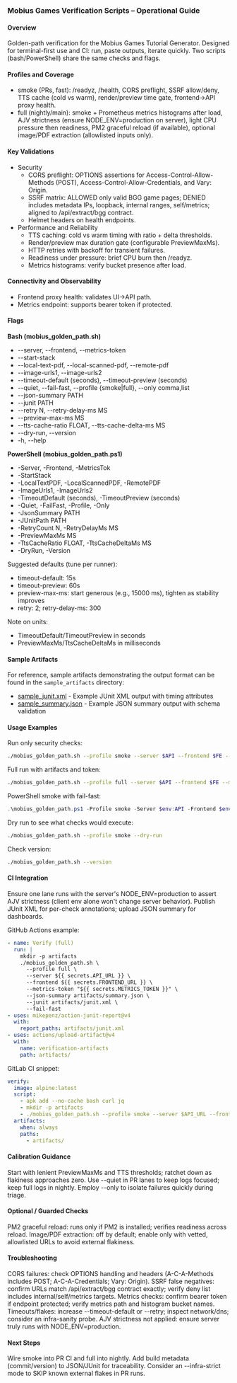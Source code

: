 ### Mobius Games Verification Scripts – Operational Guide

#### Overview
Golden-path verification for the Mobius Games Tutorial Generator. Designed for terminal-first use and CI: run, paste outputs, iterate quickly. Two scripts (bash/PowerShell) share the same checks and flags.

#### Profiles and Coverage
- smoke (PRs, fast): /readyz, /health, CORS preflight, SSRF allow/deny, TTS cache (cold vs warm), render/preview time gate, frontend→API proxy health.
- full (nightly/main): smoke + Prometheus metrics histograms after load, AJV strictness (ensure NODE_ENV=production on server), light CPU pressure then readiness, PM2 graceful reload (if available), optional image/PDF extraction (allowlisted inputs only).

#### Key Validations
- Security
  - CORS preflight: OPTIONS assertions for Access-Control-Allow-Methods (POST), Access-Control-Allow-Credentials, and Vary: Origin.
  - SSRF matrix: ALLOWED only valid BGG game pages; DENIED includes metadata IPs, loopback, internal ranges, self/metrics; aligned to /api/extract/bgg contract.
  - Helmet headers on health endpoints.
- Performance and Reliability
  - TTS caching: cold vs warm timing with ratio + delta thresholds.
  - Render/preview max duration gate (configurable PreviewMaxMs).
  - HTTP retries with backoff for transient failures.
  - Readiness under pressure: brief CPU burn then /readyz.
  - Metrics histograms: verify bucket presence after load.

#### Connectivity and Observability
- Frontend proxy health: validates UI→API path.
- Metrics endpoint: supports bearer token if protected.

#### Flags

**Bash (mobius_golden_path.sh)**
- --server, --frontend, --metrics-token
- --start-stack
- --local-text-pdf, --local-scanned-pdf, --remote-pdf
- --image-urls1, --image-urls2
- --timeout-default (seconds), --timeout-preview (seconds)
- --quiet, --fail-fast, --profile {smoke|full}, --only comma,list
- --json-summary PATH
- --junit PATH
- --retry N, --retry-delay-ms MS
- --preview-max-ms MS
- --tts-cache-ratio FLOAT, --tts-cache-delta-ms MS
- --dry-run, --version
- -h, --help

**PowerShell (mobius_golden_path.ps1)**
- -Server, -Frontend, -MetricsTok
- -StartStack
- -LocalTextPDF, -LocalScannedPDF, -RemotePDF
- -ImageUrls1, -ImageUrls2
- -TimeoutDefault (seconds), -TimeoutPreview (seconds)
- -Quiet, -FailFast, -Profile, -Only
- -JsonSummary PATH
- -JUnitPath PATH
- -RetryCount N, -RetryDelayMs MS
- -PreviewMaxMs MS
- -TtsCacheRatio FLOAT, -TtsCacheDeltaMs MS
- -DryRun, -Version

Suggested defaults (tune per runner):
- timeout-default: 15s
- timeout-preview: 60s
- preview-max-ms: start generous (e.g., 15000 ms), tighten as stability improves
- retry: 2; retry-delay-ms: 300

Note on units:
- TimeoutDefault/TimeoutPreview in seconds
- PreviewMaxMs/TtsCacheDeltaMs in milliseconds

#### Sample Artifacts
For reference, sample artifacts demonstrating the output format can be found in the `sample_artifacts` directory:
- [sample_junit.xml](sample_artifacts/sample_junit.xml) - Example JUnit XML output with timing attributes
- [sample_summary.json](sample_artifacts/sample_summary.json) - Example JSON summary output with schema validation

#### Usage Examples

Run only security checks:
```bash
./mobius_golden_path.sh --profile smoke --server $API --frontend $FE --only cors,ssrf,helmet
```

Full run with artifacts and token:
```bash
./mobius_golden_path.sh --profile full --server $API --frontend $FE --metrics-token "$TOKEN" --json-summary artifacts/summary.json --junit artifacts/junit.xml
```

PowerShell smoke with fail-fast:
```powershell
.\mobius_golden_path.ps1 -Profile smoke -Server $env:API -Frontend $env:FE -FailFast -JsonSummary artifacts\summary.json -JUnitPath artifacts\junit.xml
```

Dry run to see what checks would execute:
```bash
./mobius_golden_path.sh --profile smoke --dry-run
```

Check version:
```bash
./mobius_golden_path.sh --version
```

#### CI Integration
Ensure one lane runs with the server's NODE_ENV=production to assert AJV strictness (client env alone won't change server behavior).
Publish JUnit XML for per-check annotations; upload JSON summary for dashboards.

GitHub Actions example:
```yaml
- name: Verify (full)
  run: |
    mkdir -p artifacts
    ./mobius_golden_path.sh \
      --profile full \
      --server ${{ secrets.API_URL }} \
      --frontend ${{ secrets.FRONTEND_URL }} \
      --metrics-token "${{ secrets.METRICS_TOKEN }}" \
      --json-summary artifacts/summary.json \
      --junit artifacts/junit.xml \
      --fail-fast
- uses: mikepenz/action-junit-report@v4
  with:
    report_paths: artifacts/junit.xml
- uses: actions/upload-artifact@v4
  with:
    name: verification-artifacts
    path: artifacts/
```

GitLab CI snippet:
```yaml
verify:
  image: alpine:latest
  script:
    - apk add --no-cache bash curl jq
    - mkdir -p artifacts
    - ./mobius_golden_path.sh --profile smoke --server $API_URL --frontend $FRONTEND_URL --json-summary artifacts/summary.json --junit artifacts/junit.xml
  artifacts:
    when: always
    paths:
      - artifacts/
```

#### Calibration Guidance
Start with lenient PreviewMaxMs and TTS thresholds; ratchet down as flakiness approaches zero.
Use --quiet in PR lanes to keep logs focused; keep full logs in nightly.
Employ --only to isolate failures quickly during triage.

#### Optional / Guarded Checks
PM2 graceful reload: runs only if PM2 is installed; verifies readiness across reload.
Image/PDF extraction: off by default; enable only with vetted, allowlisted URLs to avoid external flakiness.

#### Troubleshooting
CORS failures: check OPTIONS handling and headers (A-C-A-Methods includes POST; A-C-A-Credentials; Vary: Origin).
SSRF false negatives: confirm URLs match /api/extract/bgg contract exactly; verify deny list includes internal/self/metrics targets.
Metrics checks: confirm bearer token if endpoint protected; verify metrics path and histogram bucket names.
Timeouts/flakes: increase --timeout-default or --retry; inspect network/dns; consider an infra-sanity probe.
AJV strictness not applied: ensure server truly runs with NODE_ENV=production.

#### Next Steps
Wire smoke into PR CI and full into nightly.
Add build metadata (commit/version) to JSON/JUnit for traceability.
Consider an --infra-strict mode to SKIP known external flakes in PR runs.
